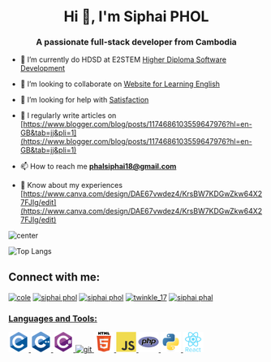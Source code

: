 <h1 align="center">Hi 👋, I'm Siphai PHOL</h1>
<h3 align="center">A passionate full-stack developer from Cambodia</h3>

- 🔭 I’m currently do HDSD at E2STEM [Higher Diploma Software Development](https://e2stem.org.kh/)

- 👯 I’m looking to collaborate on [Website for Learning English](https://trello.com/b/q0F5PME5/website-for-learning-english)

- 🤝 I’m looking for help with [Satisfaction](https://trello.com/b/w1aRdqlq/final-project)

- 📝 I regularly write articles on [https://www.blogger.com/blog/posts/1174686103559647976?hl=en-GB&tab=jj&pli=1](https://www.blogger.com/blog/posts/1174686103559647976?hl=en-GB&tab=jj&pli=1)

- 📫 How to reach me **phalsiphai18@gmail.com**

- 📄 Know about my experiences [https://www.canva.com/design/DAE67vwdez4/KrsBW7KDGwZkw64X27FJIg/edit](https://www.canva.com/design/DAE67vwdez4/KrsBW7KDGwZkw64X27FJIg/edit)
<img alt="center" src="https://media4.giphy.com/media/RbDKaczqWovIugyJmW/giphy.gif?cid=ecf05e47nek05ape9k0a2eqytaw3s06dik343ug9vz4fro3t&rid=giphy.gif&ct=g">

![Top Langs](https://github-readme-stats.vercel.app/api/top-langs/?username=myusername&theme=SIPHAI)


<h2 align="left">Connect with me:</h2>
<p align="left">
<a href="https://twitter.com/cole" target="blank"><img align="center" src="https://raw.githubusercontent.com/rahuldkjain/github-profile-readme-generator/master/src/images/icons/Social/twitter.svg" alt="cole" height="30" width="40" /></a>
<a href="https://linkedin.com/in/siphai phol" target="blank"><img align="center" src="https://raw.githubusercontent.com/rahuldkjain/github-profile-readme-generator/master/src/images/icons/Social/linked-in-alt.svg" alt="siphai phol" height="30" width="40" /></a>
<a href="https://fb.com/siphai phol" target="blank"><img align="center" src="https://raw.githubusercontent.com/rahuldkjain/github-profile-readme-generator/master/src/images/icons/Social/facebook.svg" alt="siphai phol" height="30" width="40" /></a>
<a href="https://instagram.com/twinkle_17" target="blank"><img align="center" src="https://raw.githubusercontent.com/rahuldkjain/github-profile-readme-generator/master/src/images/icons/Social/instagram.svg" alt="twinkle_17" height="30" width="40" /></a>
<a href="https://www.youtube.com/c/siphai phal" target="blank"><img align="center" src="https://raw.githubusercontent.com/rahuldkjain/github-profile-readme-generator/master/src/images/icons/Social/youtube.svg" alt="siphai phal" height="30" width="40" /></a>
</p>
<p> <a href=" https://github-readme-stats.vercel.app/api?username=SIPHAI=contribs,prs" </a> </p>

<h3 align="left">Languages and Tools:</h3>
<p align="left"> <a href="https://www.cprogramming.com/" target="_blank" rel="noreferrer"> <img src="https://raw.githubusercontent.com/devicons/devicon/master/icons/c/c-original.svg" alt="c" width="40" height="40"/> </a> <a href="https://www.w3schools.com/cpp/" target="_blank" rel="noreferrer"> <img src="https://raw.githubusercontent.com/devicons/devicon/master/icons/cplusplus/cplusplus-original.svg" alt="cplusplus" width="40" height="40"/> </a> <a href="https://www.w3schools.com/cs/" target="_blank" rel="noreferrer"> <img src="https://raw.githubusercontent.com/devicons/devicon/master/icons/csharp/csharp-original.svg" alt="csharp" width="40" height="40"/> </a> <a href="https://git-scm.com/" target="_blank" rel="noreferrer"> <img src="https://www.vectorlogo.zone/logos/git-scm/git-scm-icon.svg" alt="git" width="40" height="40"/> </a> <a href="https://www.w3.org/html/" target="_blank" rel="noreferrer"> <img src="https://raw.githubusercontent.com/devicons/devicon/master/icons/html5/html5-original-wordmark.svg" alt="html5" width="40" height="40"/> </a> <a href="https://developer.mozilla.org/en-US/docs/Web/JavaScript" target="_blank" rel="noreferrer"> <img src="https://raw.githubusercontent.com/devicons/devicon/master/icons/javascript/javascript-original.svg" alt="javascript" width="40" height="40"/> </a> <a href="https://www.php.net" target="_blank" rel="noreferrer"> <img src="https://raw.githubusercontent.com/devicons/devicon/master/icons/php/php-original.svg" alt="php" width="40" height="40"/> </a> <a href="https://www.python.org" target="_blank" rel="noreferrer"> <img src="https://raw.githubusercontent.com/devicons/devicon/master/icons/python/python-original.svg" alt="python" width="40" height="40"/> </a> <a href="https://reactjs.org/" target="_blank" rel="noreferrer"> <img src="https://raw.githubusercontent.com/devicons/devicon/master/icons/react/react-original-wordmark.svg" alt="react" width="40" height="40"/> </a> </p>

